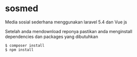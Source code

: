 # sosmed
Media sosial sederhana menggunakan laravel 5.4 dan Vue js

Setelah anda mendownload reponya pastikan anda menginstall dependencies dan packages yang dibutuhkan

```
$ composer install
$ npm install
```
